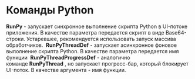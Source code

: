 # Команды Python

**RunPy** - запускает синхронное выполнение скрипта Python в UI-потоке приложения. В качестве параметра передается скрипт в виде Base64-строки. Устаревшее, рекомендуется использовать запуск массива обработчиков. 
**RunPyThreadDef** - запускает асинхронное фоновое выполнение скрипта Python. В качестве параметра передается имя функции 
**RunPyThreadProgressDef** - аналогично команде **RunPyThread** , но запускает прогресс-бар, который блокирует UI-поток. В качестве аргумента - имя функции.